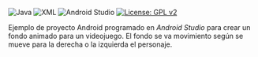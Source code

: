 ![Java](https://img.shields.io/badge/Lenguaje-Java-blue?logo=java)
![XML](https://img.shields.io/badge/Interfaz-XML-orange?logo=xml)
![Android Studio](https://img.shields.io/badge/IDE-Android%20Studio-3DDC84?logo=android-studio)
[![License: GPL v2](https://img.shields.io/badge/License-GPL%20v2-blue.svg)](https://www.gnu.org/licenses/old-licenses/gpl-2.0.html)

Ejemplo de proyecto Android programado en *Android Studio* para crear un fondo animado para un videojuego. El fondo se va movimiento según se mueve para la derecha o la izquierda el personaje.
